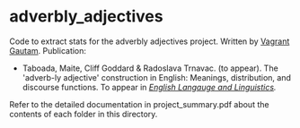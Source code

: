 # adverbly_adjectives
Code to extract stats for the adverbly adjectives project. Written by [Vagrant Gautam](https://dippedrusk.com/). Publication:

* Taboada, Maite, Cliff Goddard & Radoslava Trnavac. (to appear). The 'adverb-ly adjective' construction in English: Meanings, distribution, and discourse functions. To appear in _[English Langauge and Linguistics](https://www.cambridge.org/core/journals/english-language-and-linguistics)._

Refer to the detailed documentation in project_summary.pdf about the contents of each folder in this directory.
